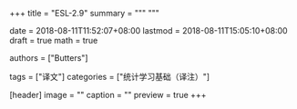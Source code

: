 +++
title = "ESL-2.9"
summary = """
"""

date = 2018-08-11T11:52:07+08:00
lastmod = 2018-08-11T15:05:10+08:00
draft = true 
math = true

authors = ["Butters"]

tags = ["译文"]
categories = ["统计学习基础（译注）"]

[header]
image = ""
caption = ""
preview = true
+++
